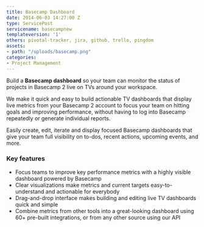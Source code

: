 ```yaml
---
title: Basecamp Dashboard
date: 2014-06-03 14:27:00 Z
type: ServicePost
servicename: basecampnew
templateversion: '1'
others: pivotal-tracker, jira, github, trello, pingdom
assets:
- path: "/uploads/basecamp.png"
categories:
- Project Management
---
```


Build a **Basecamp dashboard** so your team can monitor the status of projects in Basecamp 2 live on TVs around your workspace. 

We make it quick and easy to build actionable TV dashboards that display live metrics from your Basecamp 2 account to focus your team on hitting goals and improving performance, without having to log into Basecamp repeatedly or generate individual reports.
 
Easily create, edit, iterate and display focused Basecamp dashboards that give your team full visibility on to-dos, recent actions, upcoming events, and more.

<div class="useful-resources widget-main__inner">
<h3>Key features</h3>
<ul class="resources-links">
<li><span>Focus teams to improve key performance metrics with a highly visible dashboard powered by Basecamp</span></li>
<li><span>Clear visualizations make metrics and current targets easy-to-understand and actionable for everybody</span></li>
<li><span>Drag-and-drop interface makes building and editing live TV dashboards quick and simple</span></li>
<li><span>Combine metrics from other tools into a great-looking dashboard using 60+ pre-built integrations, or from any other source using our API</span></li>
</ul>
</div>
